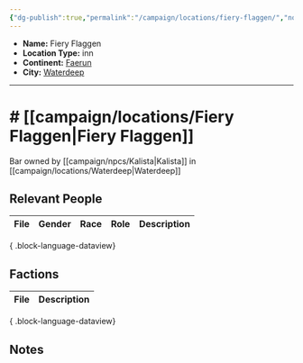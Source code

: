 ```yaml
---
{"dg-publish":true,"permalink":"/campaign/locations/fiery-flaggen/","noteIcon":"","created":"2025-10-26T14:54:31.536-07:00","updated":"2025-10-27T16:35:05.326-07:00"}
---
```



<p><span><ul>
<li dir="auto"><strong>Name:</strong> Fiery Flaggen</li>
<li dir="auto"><strong>Location Type:</strong> inn</li>
<li dir="auto"><strong>Continent:</strong> <a data-tooltip-position="top" aria-label="campaign/locations/Faerun.md" data-href="campaign/locations/Faerun.md" href="campaign/locations/Faerun.md" class="internal-link" target="_blank" rel="noopener nofollow">Faerun</a></li>
<li dir="auto"><strong>City:</strong> <a data-tooltip-position="top" aria-label="campaign/locations/Waterdeep.md" data-href="campaign/locations/Waterdeep.md" href="campaign/locations/Waterdeep.md" class="internal-link" target="_blank" rel="noopener nofollow">Waterdeep</a></li>
</ul></span></p>

---

# # [[campaign/locations/Fiery Flaggen\|Fiery Flaggen]]
Bar owned by [[campaign/npcs/Kalista\|Kalista]] in [[campaign/locations/Waterdeep\|Waterdeep]] 

## Relevant People
| File | Gender | Race | Role | Description |
| ---- | ------ | ---- | ---- | ----------- |

{ .block-language-dataview}

## Factions
| File | Description |
| ---- | ----------- |

{ .block-language-dataview}

## Notes
